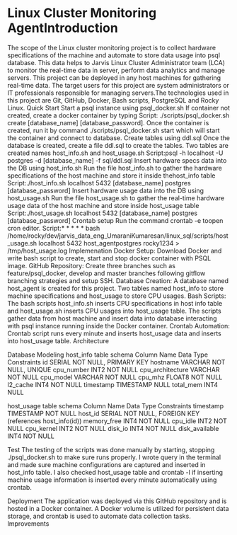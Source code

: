 # Linux Cluster Monitoring AgentIntroduction
The scope of the Linux cluster monitoring project is to collect hardware specifications of the machine and automate to store data usage into psql database. This data helps to Jarvis Linux Cluster Administrator team (LCA) to monitor the real-time data  in server, perform data analytics and manage servers. This project can be deployed in any host machines for gathering real-time data. The target users for this project are system administrators or IT professionals responsible for managing servers.The technologies used in this project are Git, GitHub, Docker, Bash scripts,  PostgreSQL and Rocky Linux.
Quick Start 
Start a psql instance using psql_docker.sh
If container not created, create a docker container by typing
Script: ./scripts/psql_docker.sh create [database_name] [database_password]. 
Once the container is created, run it by command ./scripts/psql_docker.sh start which will start the container and connect to database.
Create tables using ddl.sql
Once the database is created, create a file ddl.sql to create the tables. Two tables are created names host_info.sh and host_usage.sh
Script:psql -h localhost -U postgres -d [database_name] -f sql/ddl.sql
Insert hardware specs data into the DB using host_info.sh 
Run the file host_info.sh to gather the hardware specifications of the host machine and store it inside thehost_info table
Script:./host_info.sh localhost 5432 [database_name] postgres [database_password]
Insert hardware usage data into the DB using host_usage.sh 
Run the file host_usage.sh to gather the real-time hardware usage data of the host machine and store inside host_usage table
Script:./host_usage.sh localhost 5432 [database_name] postgres [database_password]
Crontab setup
Run the command crontab -e toopen cron editor.
Script:* * * * * bash /home/rocky/dev/jarvis_data_eng_UmaraniKumaresan/linux_sql/scripts/host_usage.sh localhost 5432 host_agentpostgres rocky1234 > /tmp/host_usage.log
Implemenation
Docker Setup: 
Download Docker and write bash script to create, start and stop docker container with PSQL image.
GitHub Repository:
 Create three branches such as feature/psql_docker, develop and master branches following gitflow branching strategies and setup SSH.
Database Creation:
A database named host_agent is created for this project. Two tables named host_info to store machine specifications and host_usage to store CPU usages. 
Bash Scripts:
The bash scripts host_info.sh inserts CPU specifications in host info table and host_usage.sh inserts CPU usages into host_usage table. The scripts gather data from host machine and insert data into database interacting with psql instance running inside the Docker container.
Crontab Automation:
Crontab script runs every minute and inserts host_usage data and inserts into host_usage table.
Architecture
 

Database Modeling
host_info table schema
Column Name	Data Type	Constraints
id	SERIAL	NOT NULL, PRIMARY KEY
hostname	VARCHAR	NOT NULL, UNIQUE
cpu_number	INT2	NOT NULL
cpu_architecture	VARCHAR	NOT NULL
cpu_model	VARCHAR	NOT NULL
cpu_mhz	FLOAT8	NOT NULL
l2_cache	INT4	NOT NULL
timestamp	TIMESTAMP	NULL
total_mem	INT4	NULL

host_usage table schema
Column Name	Data Type	Constraints
timestamp	TIMESTAMP	NOT NULL
host_id	SERIAL	NOT NULL, FOREIGN KEY (references host_info(id))
memory_free	INT4	NOT NULL
cpu_idle	INT2	NOT NULL
cpu_kernel	INT2	NOT NULL
disk_io	INT4	NOT NULL
disk_available	INT4	NOT NULL

Test
The testing of the scripts was done manually by starting, stopping ./psql_docker.sh to make sure runs properly. I wrote query in the terminal and made sure machine configurations are captured and inserted in host_info table. I also checked host_usage table and crontab -l if inserting machine usage information is inserted every minute automatically using crontab.

Deployment
The application was deployed via this GitHub repository and is hosted in a Docker container. A Docker volume is utilized for persistent data storage, and crontab is used to automate data collection tasks.
Improvements








